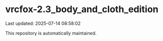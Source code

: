 # vrcfox-2.3_body_and_cloth_edition

Last updated: 2025-07-14 08:58:02

This repository is automatically maintained.
